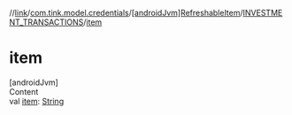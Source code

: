 //[link](../../../index.md)/[com.tink.model.credentials](../../index.md)/[[androidJvm]RefreshableItem](../index.md)/[INVESTMENT_TRANSACTIONS](index.md)/[item](item.md)



# item  
[androidJvm]  
Content  
val [item](item.md): [String](https://kotlinlang.org/api/latest/jvm/stdlib/kotlin/-string/index.html)  



